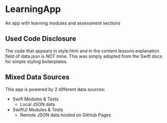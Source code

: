 # LearningApp
An app with learning modules and assessment sections

## Used Code Disclosure

The code that appears in style.html and in the content.lessons.explanation field of data.json is *NOT* 
mine. This was simply adopted from the Swift docs for simple styling boilerplates.

## Mixed Data Sources
This app is powered by 2 different data sources:
* Swift Modules & Tests
  * Local JSON data  
* SwiftUI Modules & Tests
  * Remote JSON data hosted on GitHub Pages 
